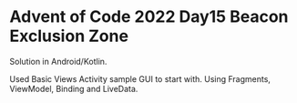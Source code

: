 # Advent of Code 2022 Day15 Beacon Exclusion Zone

Solution in Android/Kotlin.

Used Basic Views Activity sample GUI to start with.
Using Fragments, ViewModel, Binding and LiveData.